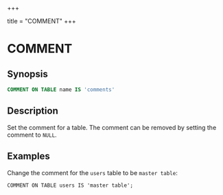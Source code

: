 +++

title = "COMMENT"
+++

COMMENT
=======

Synopsis
--------

``` sql
COMMENT ON TABLE name IS 'comments'
```

Description
-----------

Set the comment for a table. The comment can be removed by setting the comment to `NULL`.

Examples
--------

Change the comment for the `users` table to be `master table`:

    COMMENT ON TABLE users IS 'master table';
